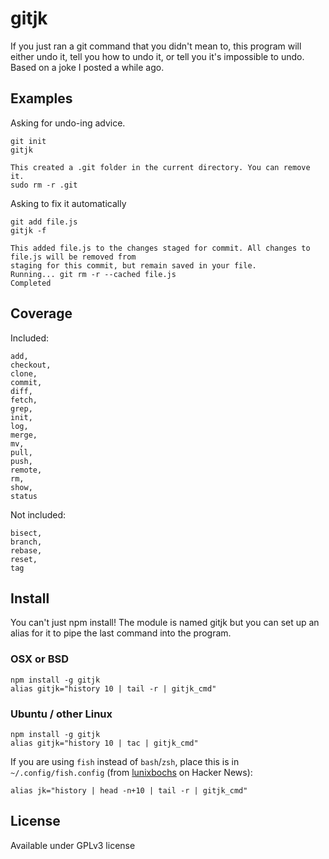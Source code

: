 # gitjk

If you just ran a git command that you didn't mean to, this program will either undo it,
tell you how to undo it, or tell you it's impossible to undo. Based on a joke I posted a while ago.

## Examples

Asking for undo-ing advice.

    git init
    gitjk

    This created a .git folder in the current directory. You can remove it.
    sudo rm -r .git

Asking to fix it automatically

    git add file.js
    gitjk -f

    This added file.js to the changes staged for commit. All changes to file.js will be removed from
    staging for this commit, but remain saved in your file.
    Running... git rm -r --cached file.js
    Completed

## Coverage
Included:

    add,
    checkout,
    clone,
    commit,
    diff,
    fetch,
    grep,
    init,
    log,
    merge,
    mv,
    pull,
    push,
    remote,
    rm,
    show,
    status

Not included:

    bisect,
    branch,
    rebase,
    reset,
    tag

## Install

You can't just npm install! The module is named gitjk but you can set up an alias for it to pipe the
last command into the program.

### OSX or BSD

    npm install -g gitjk
    alias gitjk="history 10 | tail -r | gitjk_cmd"

### Ubuntu / other Linux

    npm install -g gitjk
    alias gitjk="history 10 | tac | gitjk_cmd"

If you are using `fish` instead of `bash`/`zsh`, place this is in `~/.config/fish.config` (from [lunixbochs](https://news.ycombinator.com/user?id=lunixbochs) on Hacker News):
    
    alias jk="history | head -n+10 | tail -r | gitjk_cmd"

## License

Available under GPLv3 license
